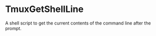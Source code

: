 # TmuxGetShellLine
A shell script to get the current contents of the command line after the prompt.
